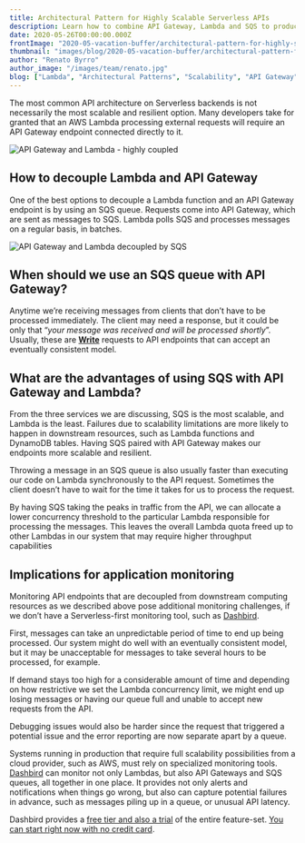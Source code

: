 ```yaml
---
title: Architectural Pattern for Highly Scalable Serverless APIs
description: Learn how to combine API Gateway, Lambda and SQS to produce highly scalable API architectures
date: 2020-05-26T00:00:00.000Z
frontImage: "2020-05-vacation-buffer/architectural-pattern-for-highly-scalable-serverless-apis.png"
thumbnail: "images/blog/2020-05-vacation-buffer/architectural-pattern-for-highly-scalable-serverless-apis.png"
author: "Renato Byrro"
author_image: "/images/team/renato.jpg"
blog: ["Lambda", "Architectural Patterns", "Scalability", "API Gateway", "SQS"]
---
```


The most common API architecture on Serverless backends is not necessarily the most scalable and resilient option. Many developers take for granted that an AWS Lambda processing external requests will require an API Gateway endpoint connected directly to it.

![API Gateway and Lambda - highly coupled](/images/blog/2020-05-vacation-buffer/api-lambda-highly-coupled.png "API Gateway and Lambda - highly coupled")



## How to decouple Lambda and API Gateway

One of the best options to decouple a Lambda function and an API Gateway endpoint is by using an SQS queue. Requests come into API Gateway, which are sent as messages to SQS. Lambda polls SQS and processes messages on a regular basis, in batches.


![API Gateway and Lambda decoupled by SQS](/images/blog/2020-05-vacation-buffer/api-lambda-sqs-decoupled.png "API Gateway and Lambda decoupled by SQS")



## When should we use an SQS queue with API Gateway?

Anytime we’re receiving messages from clients that don’t have to be processed immediately. The client may need a response, but it could be only that “_your message was received and will be processed shortly_”. Usually, these are **<span style="text-decoration:underline;">Write</span>** requests to API endpoints that can accept an eventually consistent model.


## What are the advantages of using SQS with API Gateway and Lambda?

From the three services we are discussing, SQS is the most scalable, and Lambda is the least. Failures due to scalability limitations are more likely to happen in downstream resources, such as Lambda functions and DynamoDB tables. Having SQS paired with API Gateway makes our endpoints more scalable and resilient.

Throwing a message in an SQS queue is also usually faster than executing our code on Lambda synchronously to the API request. Sometimes the client doesn’t have to wait for the time it takes for us to process the request.

By having SQS taking the peaks in traffic from the API, we can allocate a lower concurrency threshold to the particular Lambda responsible for processing the messages. This leaves the overall Lambda quota freed up to other Lambdas in our system that may require higher throughput capabilities


## Implications for application monitoring

Monitoring API endpoints that are decoupled from downstream computing resources as we described above pose additional monitoring challenges, if we don’t have a Serverless-first monitoring tool, such as [Dashbird](https://dashbird.io).

First, messages can take an unpredictable period of time to end up being processed. Our system might do well with an eventually consistent model, but it may be unacceptable for messages to take several hours to be processed, for example.

If demand stays too high for a considerable amount of time and depending on how restrictive we set the Lambda concurrency limit, we might end up losing messages or having our queue full and unable to accept new requests from the API.

Debugging issues would also be harder since the request that triggered a potential issue and the error reporting are now separate apart by a queue.

Systems running in production that require full scalability possibilities from a cloud provider, such as AWS, must rely on specialized monitoring tools. [Dashbird](https://dashbird.io) can monitor not only Lambdas, but also API Gateways and SQS queues, all together in one place. It provides not only alerts and notifications when things go wrong, but also can capture potential failures in advance, such as messages piling up in a queue, or unusual API latency.

Dashbird provides a [free tier and also a trial](https://dashbird.io/pricing) of the entire feature-set. [You can start right now with no credit card](https://dashbird.io/#register).

